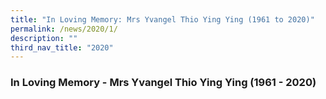 ```yaml
---
title: "In Loving Memory: Mrs Yvangel Thio Ying Ying (1961 to 2020)"
permalink: /news/2020/1/
description: ""
third_nav_title: "2020"
---
```

### **In Loving Memory - Mrs Yvangel Thio Ying Ying (1961 - 2020)**
